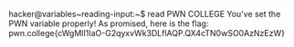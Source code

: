 hacker@variables~reading-input:~$ read PWN
COLLEGE
You've set the PWN variable properly! As promised, here is the flag:
pwn.college{cWgMlI1IaO-G2qyxvWk3DLflAQP.QX4cTN0wSO0AzNzEzW}
